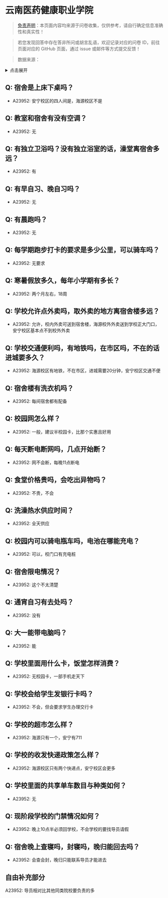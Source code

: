 # 云南医药健康职业学院

> [免责声明](https://colleges.chat/#_3)：本页面内容均来源于问卷收集，仅供参考，请自行确定信息准确性和真实性！

> 若您发现回答中存在答非所问或胡言乱语，欢迎记录对应的问卷 ID，前往页面对应的 GitHub 页面，通过 issue 或邮件等方式提交反馈！

> 数据来源：

<details><summary>点击展开</summary>
<ul>
<li>A23952: 匿名 (2024 年 06 月)</li>
</ul>
</details>

## Q: 宿舍是上床下桌吗？

- A23952: 安宁校区的四人间是，海源校区不是

## Q: 教室和宿舍有没有空调？

- A23952: 无

## Q: 有独立卫浴吗？没有独立浴室的话，澡堂离宿舍多远？

- A23952: 有

## Q: 有早自习、晚自习吗？

- A23952: 无

## Q: 有晨跑吗？

- A23952: 无

## Q: 每学期跑步打卡的要求是多少公里，可以骑车吗？

- A23952: 无要求

## Q: 寒暑假放多久，每年小学期有多长？

- A23952: 两个月左右，18周

## Q: 学校允许点外卖吗，取外卖的地方离宿舍楼多远？

- A23952: 允许，校内外卖可送到宿舍楼，海源校外外卖送到学校正大门口，安宁校区基本点不到校外外卖

## Q: 学校交通便利吗，有地铁吗，在市区吗，不在的话进城要多久？

- A23952: 海源校区有地铁，不在市区，进城需要20分钟，安宁校区交通不便

## Q: 宿舍楼有洗衣机吗？

- A23952: 每间宿舍都有配备

## Q: 校园网怎么样？

- A23952: 一般，建议半校园卡，比那个实惠且好用

## Q: 每天断电断网吗，几点开始断？

- A23952: 网不会断，每晚11点断电

## Q: 食堂价格贵吗，会吃出异物吗？

- A23952: 不贵，不会

## Q: 洗澡热水供应时间？

- A23952: 全天供应

## Q: 校园内可以骑电瓶车吗，电池在哪能充电？

- A23952: 可以，校门口有充电桩

## Q: 宿舍限电情况？

- A23952: 这个不太清楚

## Q: 通宵自习有去处吗？

- A23952: 没有

## Q: 大一能带电脑吗？

- A23952: 能

## Q: 学校里面用什么卡，饭堂怎样消费？

- A23952: 无校园卡，一部手机走天下

## Q: 学校会给学生发银行卡吗？

- A23952: 不会，但会要求学生办理交行卡

## Q: 学校的超市怎么样？

- A23952: 海源只有一个，安宁有711

## Q: 学校的收发快递政策怎么样？

- A23952: 海源校区只有两个快递点，安宁校区会更多

## Q: 学校里面的共享单车数目与种类如何？

- A23952: 无

## Q: 现阶段学校的门禁情况如何？

- A23952: 晚上10点半必须回学校，不会学校的要找导员请假

## Q: 宿舍晚上查寝吗，封寝吗，晚归能回去吗？

- A23952: 会查会封，晚归只能联系导员才能进去

## 自由补充部分

A23952: 导员相对比其他同类院校要负责的多